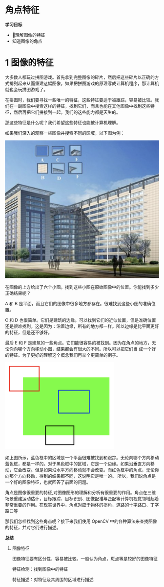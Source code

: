 # 角点特征

**学习目标**

- 理解图像的特征
- 知道图像的角点

# 1 图像的特征

大多数人都玩过拼图游戏。首先拿到完整图像的碎片，然后把这些碎片以正确的方式排列起来从而重建这幅图像。如果把拼图游戏的原理写成计算机程序，那计算机就也会玩拼图游戏了。

在拼图时，我们要寻找一些唯一的特征，这些特征要适于被跟踪，容易被比较。我们在一副图像中搜索这样的特征，找到它们，而且也能在其他图像中找到这些特征，然后再把它们拼接到一起。我们的这些能力都是天生的。

那这些特征是什么呢？我们希望这些特征也能被计算机理解。

如果我们深入的观察一些图像并搜索不同的区域，以下图为例：

![image-20191008141826875](assets/image-20191008141826875.png)

在图像的上方给出了六个小图。找到这些小图在原始图像中的位置。你能找到多少正确结果呢？

A 和 B 是平面，而且它们的图像中很多地方都存在。很难找到这些小图的准确位置。

C 和 D 也很简单。它们是建筑的边缘。可以找到它们的近似位置，但是准确位置还是很难找到。这是因为：沿着边缘，所有的地方都一样。所以边缘是比平面更好的特征，但是还不够好。

最后 E 和 F 是建筑的一些角点。它们能很容易的被找到。因为在角点的地方，无论你向哪个方向移动小图，结果都会有很大的不同。所以可以把它们当 成一个好的特征。为了更好的理解这个概念我们再举个更简单的例子。

![image-20191008141945745](assets/image-20191008141945745.png)

如上图所示，蓝色框中的区域是一个平面很难被找到和跟踪。无论向哪个方向移动蓝色框，都是一样的。对于黑色框中的区域，它是一个边缘。如果沿垂直方向移动，它会改变。但是如果沿水平方向移动就不会改变。而红色框中的角点，无论你向那个方向移动，得到的结果都不同，这说明它是唯一的。 所以，我们说角点是一个好的图像特征，也就回答了前面的问题。

角点是图像很重要的特征,对图像图形的理解和分析有很重要的作用。角点在三维场景重建运动估计，目标跟踪、目标识别、图像配准与匹配等计算机视觉领域起着非常重要的作用。在现实世界中，角点对应于物体的拐角，道路的十字路口、丁字路口等

那我们怎样找到这些角点呢？接下来我们使用 OpenCV 中的各种算法来查找图像的特征，并对它们进行描述。



**总结**

1. 图像特征

   图像特征要有区分性，容易被比较。一般认为角点，斑点等是较好的图像特征

   特征检测：找到图像中的特征

   特征描述：对特征及其周围的区域进行描述
